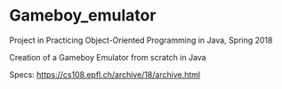 # Gameboy_emulator
Project in Practicing Object-Oriented Programming in Java, Spring 2018

Creation of a Gameboy Emulator from scratch in Java

Specs: https://cs108.epfl.ch/archive/18/archive.html
